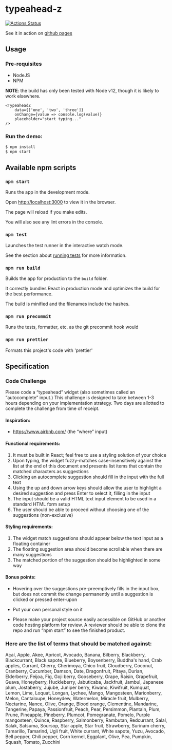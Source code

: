 # typeahead-z

[![Actions Status](https://github.com/zachlysobey/typeahead-z/workflows/Node%20CI/badge.svg)](https://github.com/zachlysobey/typeahead-z/actions)

See it in action on [github pages](https://zachlysobey.github.io/typeahead-z/)

## Usage

### Pre-requisites

-   NodeJS
-   NPM

**NOTE**: the build has only been tested with Node v12, though it is likely to work elsewhere.

```tsx
<TypeaheadZ
    data={['one', 'two', 'three']}
    onChange={value => console.log(value)}
    placeholder="start typing..."
/>
```

### Run the demo:

```sh
$ npm install
$ npm start
```

## Available npm scripts

### `npm start`

Runs the app in the development mode.

Open [http://localhost:3000](http://localhost:3000) to view it in the browser.

The page will reload if you make edits.

You will also see any lint errors in the console.

### `npm test`

Launches the test runner in the interactive watch mode.

See the section about [running tests](https://facebook.github.io/create-react-app/docs/running-tests) for more information.

### `npm run build`

Builds the app for production to the `build` folder.

It correctly bundles React in production mode and optimizes the build for the best performance.

The build is minified and the filenames include the hashes.

### `npm run precommit`

Runs the tests, formatter, etc. as the git precommit hook would

### `npm run prettier`

Formats this project's code with 'prettier'

## Specification

### Code Challenge

Please code a “typeahead” widget (also sometimes called an “autocomplete” input.) This challenge is designed to take between 1-3 hours depending on your implementation strategy. Two days are allotted to complete the challenge from time of receipt.

#### Inspiration:

-   https://www.airbnb.com/ (the “where” input)

#### Functional requirements:

1. It must be built in React; feel free to use a styling solution of your choice
1. Upon typing, the widget fuzzy-matches case-insensitively against the list at the end of this document and presents list items that contain the matched characters as suggestions
1. Clicking an autocomplete suggestion should fill in the input with the full text
1. Using the up and down arrow keys should allow the user to highlight a desired suggestion and press Enter to select it, filling in the input
1. The input should be a valid HTML text input element to be used in a standard HTML form setup
1. The user should be able to proceed without choosing one of the suggestions (non-exclusive)

#### Styling requirements:

1. The widget match suggestions should appear below the text input as a floating container
1. The floating suggestion area should become scrollable when there are many suggestions
1. The matched portion of the suggestion should be highlighted in some way

#### Bonus points:

-   Hovering over the suggestions pre-preemptively fills in the input box, but does not commit the change permanently until a suggestion is clicked or pressed enter-upon
-   Put your own personal style on it

-   Please make your project source easily accessible on GitHub or another code hosting platform for review. A reviewer should be able to clone the repo and run “npm start” to see the finished product.

### Here are the list of terms that should be matched against:

Açaí, Apple, Akee, Apricot, Avocado, Banana, Bilberry, Blackberry, Blackcurrant, Black sapote, Blueberry, Boysenberry, Buddha's hand, Crab apples, Currant, Cherry, Cherimoya, Chico fruit, Cloudberry, Coconut, Cranberry, Cucumber, Damson, Date, Dragonfruit, Pitaya, Durian, Elderberry, Feijoa, Fig, Goji berry, Gooseberry, Grape, Raisin, Grapefruit, Guava, Honeyberry, Huckleberry, Jabuticaba, Jackfruit, Jambul, Japanese plum, Jostaberry, Jujube, Juniper berry, Kiwano, Kiwifruit, Kumquat, Lemon, Lime, Loquat, Longan, Lychee, Mango, Mangosteen, Marionberry, Melon, Cantaloupe, Honeydew, Watermelon, Miracle fruit, Mulberry, Nectarine, Nance, Olive, Orange, Blood orange, Clementine, Mandarine, Tangerine, Papaya, Passionfruit, Peach, Pear, Persimmon, Plantain, Plum, Prune, Pineapple, Pineberry, Plumcot, Pomegranate, Pomelo, Purple mangosteen, Quince, Raspberry, Salmonberry, Rambutan, Redcurrant, Salal, Salak, Satsuma, Soursop, Star apple, Star fruit, Strawberry, Surinam cherry, Tamarillo, Tamarind, Ugli fruit, White currant, White sapote, Yuzu, Avocado, Bell pepper, Chili pepper, Corn kernel, Eggplant, Olive, Pea, Pumpkin, Squash, Tomato, Zucchini
